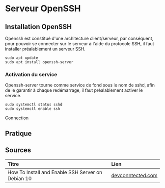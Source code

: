 # Serveur OpenSSH

## Installation OpenSSH

Openssh est constitué d'une architecture client/serveur, par conséquent, pour pouvoir se connecter sur le serveur à l'aide du protocole SSH, il faut installer préalablement un serveur SSH.

```text
sudo apt update
sudo apt install openssh-server
```

### Activation du service

Openssh-server tourne comme service de fond sous le nom de sshd, afin de le garantir à chaque redémarrage, il faut préalablement activer le service.

```text
sudo systemctl status sshd
sudo systemctl enable ssh
```

Connection

## Pratique

## Sources

| Titre | Lien |
| :--- | :--- |
| How To Install and Enable SSH Server on Debian 10 | [devconntected.com](https://devconnected.com/how-to-install-and-enable-ssh-server-on-debian-10/) |



